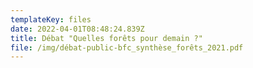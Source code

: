 ```yaml
---
templateKey: files
date: 2022-04-01T08:48:24.839Z
title: Débat "Quelles forêts pour demain ?"
file: /img/débat-public-bfc_synthèse_forêts_2021.pdf
---
```

